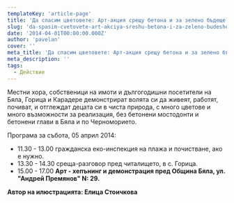 ```yaml
---
templateKey: 'article-page'
title: 'Да спасим цветовете: Арт-акция срещу бетона и за зелено бъдеще и устойчив поминък в Бяла и по Черноморието'
slug: 'da-spasim-cvetovete-art-akciya-sreshu-betona-i-za-zeleno-budeshe-i-ustojchiv-pominuk-v-byala-i-po-chernomorieto'
date: '2014-04-01T00:00:00.000Z'
author: 'pavelan'
cover: ''
meta_title: 'Да спасим цветовете: Арт-акция срещу бетона и за зелено бъдеще и устойчив поминък в Бяла и по Черноморието'
meta_description: ''
tags:
  - Действие
---
```


Местни хора, собственици на имоти и дългогодишни посетители на Бяла, Горица и Карадере демонстрират волята си да живеят, работят, почиват, и отглеждат децата си в чиста природа, с много цветове и много възможности за реализация, без бетонени мостодонти и бетонени глави в Бяла и по Черноморието.

Програма за събота, 05 април 2014:

- 11.30 - 13.00 гражданска еко-инспекция на плажа и почистване, ако е нужно.
- 13.30 - 14.30 среща-разговор пред читалището, в с. Горица.
- 15.00 - 17.00 **Арт - хепънинг и демонстрация пред Община Бяла, ул. "Андрей Премянов" N: 29.**

**Автор на илюстрацията: Елица Стоичкова**
